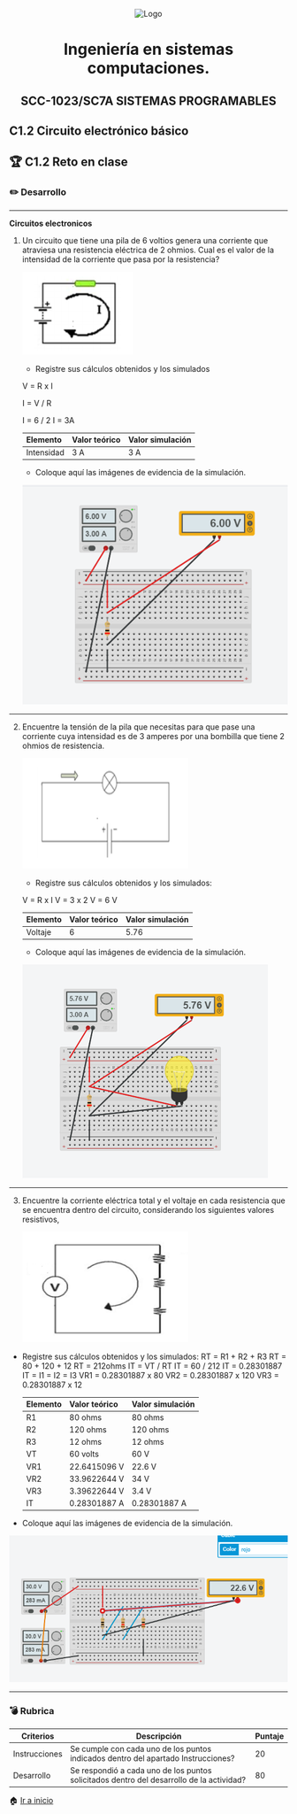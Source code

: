 <p align="center">
    <img alt="Logo" src="https://www.tijuana.tecnm.mx/wp-content/themes/tecnm/images/logo_TECT.png" width=250 height=250>
</p>


 <H1 align="center" > Ingeniería en sistemas computaciones.</H1>


 <H2 align="center" >SCC-1023/SC7A SISTEMAS PROGRAMABLES</H2>

 ## C1.2 Circuito electrónico básico

 ## :trophy: C1.2 Reto en clase

 ### :pencil2: Desarrollo
___
**Circuitos electronicos**

1. Un circuito que tiene una pila de 6 voltios genera una corriente que atraviesa una resistencia eléctrica de 2 ohmios. Cual es el valor de la intensidad de la corriente que pasa por la resistencia?

    <p align="left">
            <img alt="Circuito1" src="https://raw.githubusercontent.com/FernandoOliva18212205/SistemasProgramables/main/img/C1.2_Circuito_electronico_basico_img_1.PNG" 
            width=200 height=150>
    </p>

    +  Registre sus cálculos obtenidos y los simulados 

    V = R x I

    I = V / R

    I = 6 / 2
    I = 3A  

    Elemento | Valor teórico | Valor simulación
    ---------|----------|---|
    Intensidad | 3 A |3 A |
    

    + Coloque aquí las imágenes de evidencia de la simulación.

    ![](https://raw.githubusercontent.com/FernandoOliva18212205/SistemasProgramables/main/img/C1.2_Circuito_electronico_basico_img_4.PNG)
  
___

2. Encuentre la tensión de la pila que necesitas para que pase una corriente cuya intensidad es de 3 amperes por una bombilla que tiene 2 ohmios de resistencia.

    <p align="left">
        <img alt="Circuito2" src="https://raw.githubusercontent.com/FernandoOliva18212205/SistemasProgramables/main/img/C1.2_Circuito_electronico_basico_img_2.PNG" 
        width=300 height=200>
    </p>

    + Registre sus cálculos obtenidos y los simulados: 

    V = R x I
    V = 3 x 2 
    V = 6 V

    Elemento | Valor teórico | Valor simulación
    ---------|----------|---|
    Voltaje | 6 |5.76 |

    + Coloque aquí las imágenes de evidencia de la simulación.
    
    ![](https://raw.githubusercontent.com/FernandoOliva18212205/SistemasProgramables/main/img/C1.2_Circuito_electronico_basico_img_5.PNG)
  
___

3. Encuentre la corriente eléctrica total y el voltaje en cada resistencia que se encuentra dentro del circuito, considerando los siguientes valores resistivos,

    <p align="left">
        <img alt="Circuito3" src="https://raw.githubusercontent.com/FernandoOliva18212205/SistemasProgramables/main/img/C1.2_Circuito_electronico_basico_img_3.PNG" 
        width=300 height=200>
    </p>

  + Registre sus cálculos obtenidos y los simulados: 
    RT = R1 + R2 + R3
    RT = 80 + 120 + 12
    RT = 212ohms
    IT = VT / RT
  IT = 60 / 212
  IT = 0.28301887
  IT = I1 = I2 = I3
  VR1 = 0.28301887 x 80
  VR2 = 0.28301887 x 120
  VR3 = 0.28301887 x 12



    Elemento | Valor teórico | Valor simulación
    ---------|----------|---|
    R1 | 80 ohms| 80 ohms |
    R2 | 120 ohms | 120 ohms |
    R3 | 12 ohms | 12 ohms |
    VT | 60 volts | 60 V |
    VR1 | 22.6415096 V| 22.6 V|
    VR2 | 33.9622644 V |34 V|
    VR3 | 3.39622644 V|3.4 V|
    IT |  0.28301887 A |0.28301887 A |

  + Coloque aquí las imágenes de evidencia de la simulación.

  ![](https://raw.githubusercontent.com/FernandoOliva18212205/SistemasProgramables/main/img/C1.2_Circuito_electronico_basico_img_6.PNG)
___

### :bomb: Rubrica

| Criterios     | Descripción                                                                                  | Puntaje |
| ------------- | -------------------------------------------------------------------------------------------- | ------- |
| Instrucciones | Se cumple con cada uno de los puntos indicados dentro del apartado Instrucciones?            | 20 |
| Desarrollo    | Se respondió a cada uno de los puntos solicitados dentro del desarrollo de la actividad?     | 80      |

:house: [Ir a inicio](https://github.com/FernandoOliva18212205/SistemasProgramables/blob/main/README.md)
